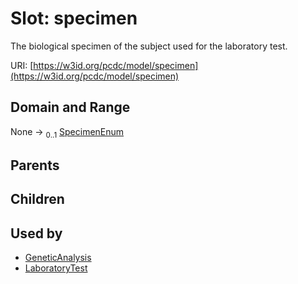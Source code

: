
# Slot: specimen


The biological specimen of the subject used for the laboratory test.

URI: [https://w3id.org/pcdc/model/specimen](https://w3id.org/pcdc/model/specimen)


## Domain and Range

None &#8594;  <sub>0..1</sub> [SpecimenEnum](SpecimenEnum.md)

## Parents


## Children


## Used by

 * [GeneticAnalysis](GeneticAnalysis.md)
 * [LaboratoryTest](LaboratoryTest.md)
